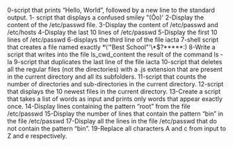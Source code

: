 0-script that prints “Hello, World”, followed by a new line to the standard output.
1- script that displays a confused smiley "(Ôo)'
2-Display the content of the /etc/passwd file.
3-Display the content of /etc/passwd and /etc/hosts
4-Display the last 10 lines of /etc/passwd
5-Display the first 10 lines of /etc/passwd
6-displays the third line of the file iacta
7-shell script that creates a file named exactly \*\\'"Best School"\'\\*$\?\*\*\*\*\*:)
8-Write a script that writes into the file ls_cwd_content the result of the command ls -la
9-script that duplicates the last line of the file iacta
10-script that deletes all the regular files (not the directories) with a .js extension that are present in the current directory and all its subfolders.
11-script that counts the number of directories and sub-directories in the current directory.
12-script that displays the 10 newest files in the current directory.
13-Create a script that takes a list of words as input and prints only words that appear exactly once.
14-Display lines containing the pattern “root” from the file /etc/passwd
15-Display the number of lines that contain the pattern “bin” in the file /etc/passwd
17-Display all the lines in the file /etc/passwd that do not contain the pattern “bin”.
19-Replace all characters A and c from input to Z and e respectively.